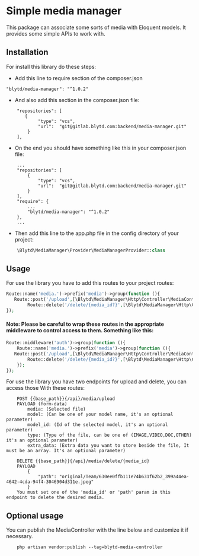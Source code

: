 # Simple media manager

This package can associate some sorts of media with Eloquent models. It provides some
simple APIs to work with.

## Installation
For install this library do these steps:
- Add this line to require section of the composer.json
```
"blytd/media-manager": "^1.0.2"
```
- And also add this section in the composer.json file:
```
    "repositories": [
       {
            "type": "vcs",
            "url":  "git@gitlab.blytd.com:backend/media-manager.git"
        }
    ],
```
- On the end you should have something like this in your composer.json file:
```
    ...
    "repositories": [
        {
            "type": "vcs",
            "url":  "git@gitlab.blytd.com:backend/media-manager.git"
        }
    ],
    "require": {
        ...
        "blytd/media-manager": "^1.0.2"
    },
    ...
```
- Then add this line to the app.php file in the config directory of your project:
```php
    \Blytd\MediaManager\Provider\MediaManagerProvider::class
```

## Usage
For use the library you have to add this routes to your project routes:
```php
Route::name('media.')->prefix('media')->group(function (){
   Route::post('/upload',[\Blytd\MediaManager\Http\Controller\MediaController::class, 'upload'])->name('upload');
        Route::delete('/delete/{media_id?}',[\Blytd\MediaManager\Http\Controller\MediaController::class, 'delete'])->name('delete');
});
```
#### Note: Please be careful to wrap these routes in the appropriate middleware to control access to them. Something like this:
```php
Route::middleware('auth')->group(function (){
    Route::name('media.')->prefix('media')->group(function (){
   Route::post('/upload',[\Blytd\MediaManager\Http\Controller\MediaController::class, 'upload'])->name('upload');
        Route::delete('/delete/{media_id?}',[\Blytd\MediaManager\Http\Controller\MediaController::class, 'delete'])->name('delete');
    });
});
```

For use the library you have two endpoints for upload and delete, you can access those With these routes:
```
    POST {{base_path}}{/api}/media/upload
    PAYLOAD (form-data)
        media: (Selected file)
        model: (Can be one of your model name, it's an optional parameter)
        model_id: (Id of the selected model, it's an optional parameter)
        type: (Type of the file, can be one of (IMAGE,VIDEO,DOC,OTHER) it's an optional parameter)
        extra_data: (Extra data you want to store beside the file, It must be an array. It's an optional parameter)

```
```
    DELETE {{base_path}}{/api}/media/delete/{media_id}
    PAYLOAD
        {
            "path": "original/Team/630ee0ffb111e74b631f62b2_399a44ea-4642-4cda-94f4-3046904d311e.jpeg"
        }
    You must set one of the 'media_id' or 'path' param in this endpoint to delete the desired media.    

```

## Optional usage
You can publish the MediaController with the line below and customize it if necessary.
```
    php artisan vendor:publish --tag=blytd-media-controller
```
